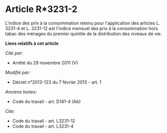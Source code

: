 # Article R*3231-2

L'indice des prix à la consommation retenu pour l'application des articles L. 3231-4 et L. 3231-12 est l'indice mensuel des
prix à la consommation hors tabac des ménages du premier quintile de la distribution des niveaux de vie.

**Liens relatifs à cet article**

_Cité par_:

  - Arrêté du 29 novembre 2011 (V)

_Modifié par_:

  - Décret n°2013-123 du 7 février 2013 - art. 1

_Anciens textes_:

  - Code du travail - art. D141-4 (Ab)

_Cite_:

  - Code du travail - art. L3231-12
  - Code du travail - art. L3231-4
